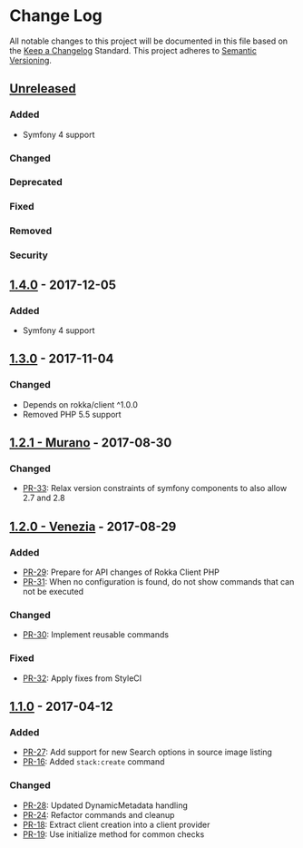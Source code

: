 # Change Log
All notable changes to this project will be documented in this file based on the
[Keep a Changelog](http://keepachangelog.com/) Standard.
This project adheres to [Semantic Versioning](http://semver.org/).

## [Unreleased](https://github.com/rokka-io/rokka-client-php-cli/compare/1.3.0...master)
### Added
- Symfony 4 support
### Changed
### Deprecated
### Fixed
### Removed
### Security

## [1.4.0](https://github.com/rokka-io/rokka-client-php-cli/releases/tag/1.4.0) - 2017-12-05
### Added
- Symfony 4 support

## [1.3.0](https://github.com/rokka-io/rokka-client-php-cli/releases/tag/1.3.0) - 2017-11-04
### Changed
- Depends on rokka/client ^1.0.0
- Removed PHP 5.5 support

## [1.2.1 - Murano](https://github.com/rokka-io/rokka-client-php-cli/releases/tag/1.2.1) - 2017-08-30
### Changed
- [PR-33](https://github.com/rokka-io/rokka-client-php-cli/pull/33): Relax version constraints of symfony components to also allow 2.7 and 2.8

## [1.2.0 - Venezia](https://github.com/rokka-io/rokka-client-php-cli/releases/tag/1.2.0) - 2017-08-29
### Added
- [PR-29](https://github.com/rokka-io/rokka-client-php-cli/pull/29): Prepare for API changes of Rokka Client PHP
- [PR-31](https://github.com/rokka-io/rokka-client-php-cli/pull/31): When no configuration is found, do not show commands that can not be executed
### Changed
- [PR-30](https://github.com/rokka-io/rokka-client-php-cli/pull/30): Implement reusable commands
### Fixed
- [PR-32](https://github.com/rokka-io/rokka-client-php-cli/pull/32): Apply fixes from StyleCI

## [1.1.0](https://github.com/rokka-io/rokka-client-php-cli/releases/tag/1.1.0) - 2017-04-12
### Added
- [PR-27](https://github.com/rokka-io/rokka-client-php-cli/pull/27): Add support for new Search options in source image listing
- [PR-16](https://github.com/rokka-io/rokka-client-php-cli/pull/16): Added `stack:create` command
### Changed
- [PR-28](https://github.com/rokka-io/rokka-client-php-cli/pull/28): Updated DynamicMetadata handling
- [PR-24](https://github.com/rokka-io/rokka-client-php-cli/pull/24): Refactor commands and cleanup
- [PR-18](https://github.com/rokka-io/rokka-client-php-cli/pull/18): Extract client creation into a client provider
- [PR-19](https://github.com/rokka-io/rokka-client-php-cli/pull/19): Use initialize method for common checks
